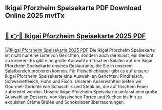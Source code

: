 ## Ikigai Pforzheim Speisekarte PDF Download Online 2025 mvtTx

# <h2><a href="http://gc8m6l.nevu.top/?p=Ikigai+Pforzheim+Speisekarte">🔗 👉🔴 Ikigai Pforzheim Speisekarte 2025 PDF</a></h2>

[![Ikigai Pforzheim Speisekarte 2025 PDF](https://i.imgur.com/dBaPXMq.png)](http://gc8m6l.nevu.top/?p=Ikigai+Pforzheim+Speisekarte)
Die Ikigai Pforzheim Speisekarte ist nicht nur eine Liste von Gerichten, sondern auch die Kunst, ein Gericht zu kreieren. Es gibt eine große Auswahl an frischen Salaten auf der Ikigai Pforzheim Speisekarte unseres Restaurants, die Sie in unserem Salatbereich probieren können. Für Fleischliebhaber gibt es auf unserer Ikigai Pforzheim Speisekarte eine Auswahl an Gerichten: Rindfleisch, Schweinefleisch, Huhn und Fisch. Unseren Auserwählten bieten wir Gourmet-Gerichte wie Schaschlik und Steak an, die auf frischem Feuer zubereitet werden. Unsere Ikigai Pforzheim Speisekarte umfasst eine große Auswahl an Desserts, von klassischen Torten und Kuchen bis hin zu exquisiten Crème Brûlée und Schokoladenüberraschungen.
